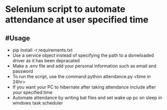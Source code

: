 # Selenium script to automate attendance at user specified time

## #Usage

+ pip install -r requirements.txt
+ Use a service object instead of specifying the path to a donwloaded driver as it has been depracated 
+ Make a .env file and add your personal information such as email and password
+ To run the script, use the command python attendance.py <course name> <time in 24hr>
+ If you want your PC to hibernate after taking attendance include <sleep> after your specified time
+ Automate attendance by writing bat files and set wake up pc on sleep in windows task scheduler
